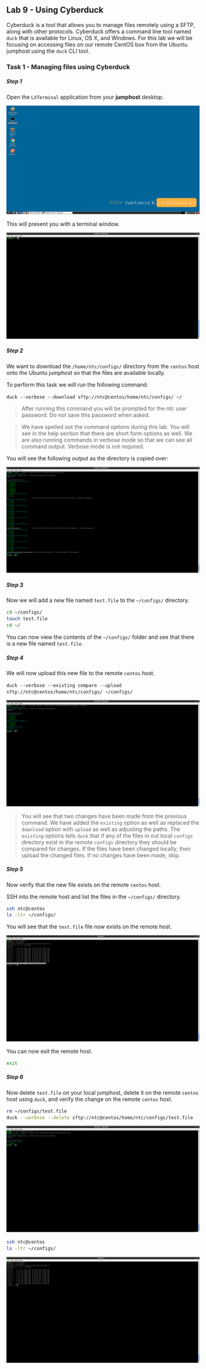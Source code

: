 ## Lab 9 - Using Cyberduck

Cyberduck is a tool that allows you to manage files remotely using a SFTP, along with other protocols.  Cyberduck offers a command line tool named `duck` that is available for Linux, OS X, and Windows.  For this lab we will be focusing on accessing files on our remote CentOS box from the Ubuntu jumphost using the `duck` CLI tool.



### Task 1 - Managing files using Cyberduck 


##### Step 1

Open the `LXTerminal` application from your **jumphost** desktop.

![ ](images/cyberduck1.png)

This will present you with a terminal window.

![ ](images/cyberduck2.png)


##### Step 2 

We want to download the `/home/ntc/configs/` directory from the `centos` host onto the Ubuntu jumphost so that the files are available locally.

To perform this task we will run the following command:

`duck --verbose --download sftp://ntc@centos/home/ntc/configs/ ~/`

> After running this command you will be prompted for the ntc user password.  Do not save this password when asked.

> We have spelled out the command options during this lab.  You will see in the help section that there are short form options as well.  We are also running commands in verbose mode so that we can see all command output.  Verbose mode is not required. 

You will see the following output as the directory is copied over:

![ ](images/cyberduck3.png)


##### Step 3

Now we will add a new file named `test.file` to the `~/configs/` directory.

```bash
cd ~/configs/
touch test.file
cd ~/
```

You can now view the contents of the `~/configs/` folder and see that there is a new file named `test.file`.


##### Step 4

We will now upload this new file to the remote `centos` host.

`duck --verbose --existing compare --upload sftp://ntc@centos/home/ntc/configs/ ~/configs/`

![ ](images/cyberduck4.png)

> You will see that two changes have been made from the previous command.  We have added the `existing` option as well as replaced the `download` option with `upload` as well as adjusting the paths.  The `existing` options tells `duck` that if any of the files in out local `configs` directory exist in the remote `configs` directory they should be compared for changes.  If the files have been changed locally, then upload the changed files.  If no changes have been made, skip.


##### Step 5

Now verify that the new file exists on the remote `centos` host.

SSH into the remote host and list the files in the `~/configs/` directory.

```bash
ssh ntc@centos
ls -ltr ~/configs/
```

You will see that the `test.file` file now exists on the remote host.  

![ ](images/cyberduck5.png)

You can now exit the remote host.

```bash
exit
```


##### Step 6

Now delete `test.file` on your local jumphost, delete it on the remote `centos` host using `duck`, and verify the change on the remote `centos` host.

```bash
rm ~/configs/test.file
duck --verbose --delete sftp://ntc@centos/home/ntc/configs/test.file
```

![ ](images/cyberduck6.png)

```bash
ssh ntc@centos
ls -ltr ~/configs/
```

![ ](images/cyberduck7.png)
